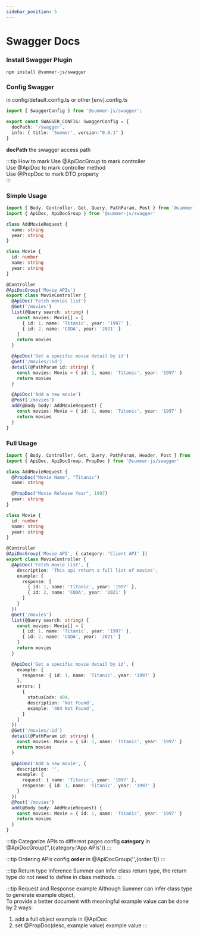 ```yaml
---
sidebar_position: 5
---
```


# Swagger Docs


### Install Swagger Plugin

```
npm install @summer-js/swagger
```

### Config Swagger

in config/default.config.ts or other [env].config.ts
```ts
import { SwaggerConfig } from '@summer-js/swagger';

export const SWAGGER_CONFIG: SwaggerConfig = {
  docPath: '/swagger',
  info: { title: 'Summer', version:"0.0.1" }
}
```

**docPath** the swagger access path


:::tip How to mark
Use @ApiDocGroup to mark controller<br/>
Use @ApiDoc to mark controller method<br/>
Use @PropDoc to mark DTO property<br/>
:::


### Simple Usage

```ts
import { Body, Controller, Get, Query, PathParam, Post } from '@summer-js/summer'
import { ApiDoc, ApiDocGroup } from '@summer-js/swagger'

class AddMovieRequest {
  name: string
  year: string
}

class Movie {
  id: number
  name: string
  year: string
}

@Controller
@ApiDocGroup('Movie APIs')
export class MovieController {
  @ApiDoc('Fetch movies list')
  @Get('/movies')
  list(@Query search: string) {
    const movies: Movie[] = [
      { id: 1, name: 'Titanic', year: '1997' },
      { id: 2, name: 'CODA', year: '2021' }
    ]
    return movies
  }

  @ApiDoc('Get a specific movie detail by id')
  @Get('/movies/:id')
  detail(@PathParam id: string) {
    const movies: Movie = { id: 1, name: 'Titanic', year: '1997' }
    return movies
  }

  @ApiDoc('Add a new movie')
  @Post('/movies')
  add(@Body body: AddMovieRequest) {
    const movies: Movie = { id: 1, name: 'Titanic', year: '1997' }
    return movies
  }
}
```

### Full Usage

```ts
import { Body, Controller, Get, Query, PathParam, Header, Post } from '@summer-js/summer'
import { ApiDoc, ApiDocGroup, PropDoc } from '@summer-js/swagger'

class AddMovieRequest {
  @PropDoc("Movie Name", "Titanic")
  name: string

  @PropDoc("Movie Release Year", 1997)
  year: string
}

class Movie {
  id: number
  name: string
  year: string
}

@Controller
@ApiDocGroup('Movie API', { category: 'Client API' })
export class MovieController {
  @ApiDoc('Fetch movie list', {
    description: 'This api return a full list of movies',
    example: {
      response: [
        { id: 1, name: 'Titanic', year: '1997' },
        { id: 2, name: 'CODA', year: '2021' }
      ]
    }
  })
  @Get('/movies')
  list(@Query search: string) {
    const movies: Movie[] = [
      { id: 1, name: 'Titanic', year: '1997' },
      { id: 2, name: 'CODA', year: '2021' }
    ]
    return movies
  }

  @ApiDoc('Get a specific movie detail by id', {
    example: {
      response: { id: 1, name: 'Titanic', year: '1997' }
    },
    errors: [
      { 
        statusCode: 404,
        description: 'Not Found',
        example: '404 Not Found',
      }
    ]
  })
  @Get('/movies/:id')
  detail(@PathParam id: string) {
    const movies: Movie = { id: 1, name: 'Titanic', year: '1997' }
    return movies
  }

  @ApiDoc('Add a new movie', {
    description: '',
    example: {
      request: { name: 'Titanic', year: '1997' },
      response: { id: 1, name: 'Titanic', year: '1997' }
    }
  })
  @Post('/movies')
  add(@Body body: AddMovieRequest) {
    const movies: Movie = { id: 1, name: 'Titanic', year: '1997' }
    return movies
  }
}
```

:::tip Categorize APIs to different pages
config **category** in @ApiDocGroup('',{category:'App APIs'})
:::

:::tip Ordering APIs
config **order** in @ApiDocGroup('',{order:1})
:::
 
:::tip Return type Inference
Summer can infer class return type, the return type do not need to define in class methods.
:::

:::tip Request and Response example
Although Summer can infer class type to generate example object,<br/>
To provide a better document with meaningful example value can be done by 2 ways:
1. add a full object example in @ApiDoc
2. set @PropDoc(desc, example value) example value
:::